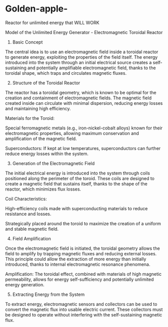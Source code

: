 # Golden-apple-
Reactor for unlimited energy that WILL WORK


Model of the Unlimited Energy Generator - Electromagnetic Toroidal Reactor

1. Basic Concept

The central idea is to use an electromagnetic field inside a toroidal reactor to generate energy, exploiting the properties of the field itself. The energy introduced into the system through an initial electrical source creates a self-sustaining and potentially amplifiable electromagnetic field, thanks to the toroidal shape, which traps and circulates magnetic fluxes.

2. Structure of the Toroidal Reactor

The reactor has a toroidal geometry, which is known to be optimal for the creation and containment of electromagnetic fields. The magnetic field created inside can circulate with minimal dispersion, reducing energy losses and maintaining high efficiency.

Materials for the Toroid:

Special ferromagnetic metals (e.g., iron-nickel-cobalt alloys) known for their electromagnetic properties, allowing maximum conservation and amplification of the magnetic field.

Superconductors: If kept at low temperatures, superconductors can further reduce energy losses within the system.



3. Generation of the Electromagnetic Field

The initial electrical energy is introduced into the system through coils positioned along the perimeter of the toroid. These coils are designed to create a magnetic field that sustains itself, thanks to the shape of the reactor, which minimizes flux losses.

Coil Characteristics:

High-efficiency coils made with superconducting materials to reduce resistance and losses.

Strategically placed around the toroid to maximize the creation of a uniform and stable magnetic field.



4. Field Amplification

Once the electromagnetic field is initiated, the toroidal geometry allows the field to amplify by trapping magnetic fluxes and reducing external losses. This principle could allow the extraction of more energy than initially introduced, thanks to internal electromagnetic resonance phenomena.

Amplification: The toroidal effect, combined with materials of high magnetic permeability, allows for energy self-sufficiency and potentially unlimited energy generation.


5. Extracting Energy from the System

To extract energy, electromagnetic sensors and collectors can be used to convert the magnetic flux into usable electric current. These collectors must be designed to operate without interfering with the self-sustaining magnetic flux.




